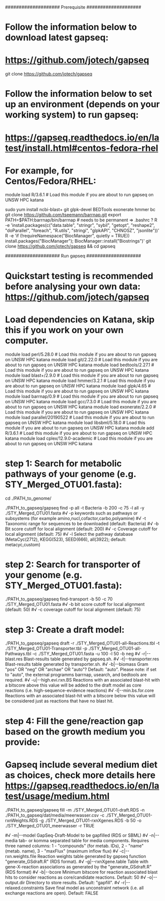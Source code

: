 #################### Prerequisite #################### 
# Follow the information below to download latest gapseq:
# https://github.com/jotech/gapseq
git clone https://github.com/jotech/gapseq

# Follow the information below to set up an environment (depends on your working system) to run gapseq:
# https://gapseq.readthedocs.io/en/latest/install.html#centos-fedora-rhel

# For example, for Centos/Fedora/RHEL:

module load R/3.6.1 					# Load this module if you are about to run gapseq on UNSW HPC katana

sudo yum install ncbi-blast+ git glpk-devel BEDTools exonerate hmmer bc
git clone https://github.com/tseemann/barrnap.git
export PATH=$PATH:barrnap/bin/barrnap # needs to be permanent => .bashrc ?
R -e 'install.packages(c("data.table", "stringr", "sybil", "getopt", "reshape2", "doParallel", "foreach", "R.utils", "stringi", "glpkAPI", "CHNOSZ", "jsonlite"))'
R -e 'if (!requireNamespace("BiocManager", quietly = TRUE)) install.packages("BiocManager"); BiocManager::install("Biostrings")'
git clone https://github.com/jotech/gapseq && cd gapseq


#################### Run gapseq #################### 
# Quickstart testing is recommended before analysing your own data: https://github.com/jotech/gapseq

# Load dependencies on Katana, skip this if you work on your own computer.
module load perl/5.28.0 			# Load this module if you are about to run gapseq on UNSW HPC katana
module load git/2.22.0 				# Load this module if you are about to run gapseq on UNSW HPC katana
module load bedtools/2.27.1 		# Load this module if you are about to run gapseq on UNSW HPC katana
module load blast+/2.9.0 			# Load this module if you are about to run gapseq on UNSW HPC katana
module load hmmer/3.2.1 			# Load this module if you are about to run gapseq on UNSW HPC katana
module load glpk/4.65 				# Load this module if you are about to run gapseq on UNSW HPC katana
module load barrnap/0.9 			# Load this module if you are about to run gapseq on UNSW HPC katana
module load gcc/7.3.0 				# Load this module if you are about to run gapseq on UNSW HPC katana
module load exonerate/2.2.0 		# Load this module if you are about to run gapseq on UNSW HPC katana
module load parallel/20190522 		# Load this module if you are about to run gapseq on UNSW HPC katana
module load libsbml/5.18.0 			# Load this module if you are about to run gapseq on UNSW HPC katana
module add R/3.6.1  				# Load this module if you are about to run gapseq on UNSW HPC katana
module load cplex/12.9.0-academic   # Load this module if you are about to run gapseq on UNSW HPC katana



# step 1: Search for metabolic pathways of your genome (e.g. STY_Merged_OTU01.fasta):
cd ./PATH_to_genome/

./PATH_to_gapseq/gapseq find -p all -t Bacteria -b 200 -c 75 -l all -y ./STY_Merged_OTU01.fasta
#√   -p keywords such as pathways or subsystems (for example amino,nucl,cofactor,carbo,polyamine)
#√   -t Taxonomic range for sequences to be downloaded (default: Bacteria)
#√   -b Bit score cutoff for local alignment (default: 200)
#√   -c Coverage cutoff for local alignment (default: 75)
#√   -l Select the pathway database (MetaCyc(2712), KEGG(523), SEED(666), all(3922); default: metacyc,custom)


# step 2: Search for transporter of your genome (e.g. STY_Merged_OTU01.fasta):
./PATH_to_gapseq/gapseq find-transport -b 50 -c 70 ./STY_Merged_OTU01.fasta
#√   -b bit score cutoff for local alignment (default: 50)
#√   -c coverage cutoff for local alignment (default: 75)


# step 3: Create a draft model:
./PATH_to_gapseq/gapseq draft -r ./STY_Merged_OTU01-all-Reactions.tbl -t ./STY_Merged_OTU01-Transporter.tbl -p ./STY_Merged_OTU01-all-Pathways.tbl -c ./STY_Merged_OTU01.fasta -u 100 -l 50 -b neg
#√     -r|--blast.res          Blast-results table generated by gapseq.sh.
#√     -t|--transporter.res    Blast-results table generated by transporter.sh.
#√     -b|--biomass            Gram "pos" OR "neg" OR "archae" OR "auto"? Default: "auto". Please note: if set to "auto", the external programms barrnap, usearch, and bedtools are required.
#√     -u|--high.evi.rxn.BS    Reactions with an associated blast-hit with a bitscore above this value will be added to the draft model as core reactions (i.e. high-sequence-evidence reactions)
#√     -l|--min.bs.for.core    Reactions with an associated blast-hit with a bitscore below this value will be considered just as reactions that have no blast hit.



# step 4: Fill the gene/reaction gap based on the growth medium you provide:
# Gapseq include several medium diet as choices, check more details here https://gapseq.readthedocs.io/en/latest/usage/medium.html
./PATH_to_gapseq/gapseq fill -m ./STY_Merged_OTU01-draft.RDS -n ./PATH_to_gapseq/dat/media/meerwasser.csv -c ./STY_Merged_OTU01-rxnWeights.RDS -g ./STY_Merged_OTU01-rxnXgenes.RDS -b 50 -o ./STY_Merged_OTU01_meerwasser -r TRUE

#√     -m|--model                  GapSeq-Draft-Model to be gapfilled (RDS or SBML)
#√     -n|--media                  tab- or komma separated table for media components. Requires three named columns: 1 - "compounds" (for metab. IDs), 2 - "name" (metab. name), 3 - "maxFlux" (maximum inflow flux)
#√     -c|--rxn.weights.file       Reaction weights table generated by gapseq function "generate_GSdraft.R" (RDS format).
#√     -g|--rxnXgene.table         Table with gene-X-reaction associations as generated by the "generate_GSdraft.R" (RDS format)
#√     -b|--bcore                  Minimum bitscore for reaction associated blast hits to consider reactions as core/candidate reactions. Default: 50
#√     -o|--output.dir             Directory to store results. Default: "gapfill".
#√     -r|--relaxed.constraints    Save final model as unconstraint network (i.e. all exchange reactions are open). Default: FALSE
